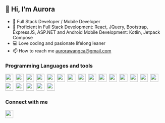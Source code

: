 ## 👋 Hi, I’m Aurora
- 👀 Full Stack Developer / Mobile Developer
- 🌱 Proficient in Full Stack Development: React, JQuery, Bootstrap, ExpressJS, ASP.NET and Android Mobile Development: Kotlin, Jetpack Compose
- :computer: Love coding and pasionate lifelong leaner
- 📫 How to reach me aurorawangca@gmail.com

### Programming Languages and tools
<a href='https://reactjs.org/'><img width='25px' height='25px' src='https://cdn.jsdelivr.net/gh/devicons/devicon/icons/react/react-original.svg'></a>&nbsp;
<a href='https://developer.mozilla.org/en-US/docs/Web/JavaScript'><img width='25px' height='25px' src='https://cdn.jsdelivr.net/gh/devicons/devicon/icons/javascript/javascript-original.svg'></a>&nbsp;
<a href='https://developer.mozilla.org/en-US/docs/Web/HTML'><img width='25px' height='25px' src='https://cdn.jsdelivr.net/gh/devicons/devicon/icons/html5/html5-original.svg'></a>&nbsp;
<a href='https://developer.mozilla.org/en-US/docs/Web/CSS'><img width='25px' height='25px' src='https://cdn.jsdelivr.net/gh/devicons/devicon/icons/css3/css3-original.svg'></a>&nbsp;
<a href='https://getbootstrap.com/'><img width='25px' height='25px' src='https://cdn.jsdelivr.net/gh/devicons/devicon/icons/bootstrap/bootstrap-original.svg'></a>&nbsp;
<a href='https://nodejs.org/en/'><img width='25px' height='25px' src='https://cdn.jsdelivr.net/gh/devicons/devicon/icons/nodejs/nodejs-original.svg'></a>&nbsp;
<a href='https://expressjs.com/'><img width='25px' height='25px' src='https://cdn.jsdelivr.net/gh/devicons/devicon/icons/express/express-original.svg'></a>&nbsp;
<a href='https://www.mongodb.com/'><img width='25px' height='25px' src='https://cdn.jsdelivr.net/gh/devicons/devicon/icons/mongodb/mongodb-original.svg'></a>&nbsp;
<a href='https://firebase.google.com/'><img width='25px' height='25px' src='https://cdn.jsdelivr.net/gh/devicons/devicon/icons/firebase/firebase-plain.svg'></a>&nbsp;
<a href='https://learn.microsoft.com/en-us/dotnet/csharp/tour-of-csharp/#:~:text=C%23%20is%20an%20object%2Doriented,create%20and%20use%20software%20components.'><img width='25px' height='25px' src='https://cdn.jsdelivr.net/gh/devicons/devicon/icons/csharp/csharp-original.svg'></a>&nbsp;
<a href='https://visualstudio.microsoft.com/'><img width='25px' height='25px' src='https://cdn.jsdelivr.net/gh/devicons/devicon/icons/visualstudio/visualstudio-original.svg'></a>&nbsp;
<a href='https://www.mysql.com/'><img width='25px' height='25px' src='https://cdn.jsdelivr.net/gh/devicons/devicon/icons/mysql/mysql-original.svg'></a>&nbsp;
<a href='https://www.microsoft.com/en-ca/sql-server/sql-server-downloads'><img width='25px' height='25px' src='http://cdn.jsdelivr.net/gh/devicons/devicon/icons/microsoftsqlserver/microsoftsqlserver-original.svg'></a>&nbsp;
<a href='https://www.python.org/'><img width='25px' height='25px' src='https://cdn.jsdelivr.net/gh/devicons/devicon/icons/python/python-original.svg'></a>&nbsp;
<a href='https://git-scm.com/'><img width='25px' height='25px' src='https://cdn.jsdelivr.net/gh/devicons/devicon/icons/git/git-plain.svg'></a>&nbsp;
<a href='https://www.figma.com'><img width='25px' height='25px' src='https://cdn.jsdelivr.net/gh/devicons/devicon/icons/figma/figma-original.svg'></a>&nbsp;
<a href='https://www.gimp.org/'><img width='25px' height='25px' src='https://cdn.jsdelivr.net/gh/devicons/devicon/icons/gimp/gimp-original.svg'></a>&nbsp;
<a href='https://code.visualstudio.com/'><img width='25px' height='25px' src='https://cdn.jsdelivr.net/gh/devicons/devicon/icons/vscode/vscode-original.svg'></a>&nbsp;
<a href='https://developer.android.com/?gad_source=1&gclid=CjwKCAjw68K4BhAuEiwAylp3ko6TG3tiRoHFRP96PKAcV4B7LCXqZSVey0dMNu6smC6_6bOu-5cZ7hoCs7oQAvD_BwE&gclsrc=aw.ds'><img width='25px' height='25px' src='https://cdn.jsdelivr.net/gh/devicons/devicon/icons/android/android-original.svg'></a>&nbsp;
<a href='https://kotlinlang.org/'><img width='25px' height='25px' src='https://cdn.jsdelivr.net/gh/devicons/devicon/icons/kotlin/kotlin-original.svg'></a>&nbsp;
### Connect with me
<a href='https://www.linkedin.com/in/aurorawangca/'><img width='25px' height='25px' src='https://cdn.jsdelivr.net/gh/devicons/devicon/icons/linkedin/linkedin-original.svg'></a> 
<!---
AuroraRW/AuroraRW is a ✨ special ✨ repository because its `README.md` (this file) appears on your GitHub profile.
You can click the Preview link to take a look at your changes.
--->
